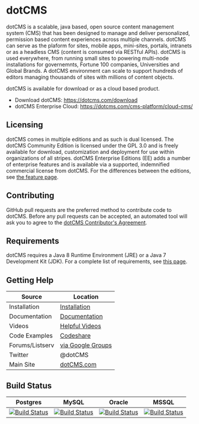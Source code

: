 # dotCMS

dotCMS is a scalable, java based, open source content management system (CMS) that has been designed to manage and deliver personalized, permission based content experiences across multiple channels.  dotCMS can serve as the plaform for sites, mobile apps, mini-sites, portals, intranets or as a headless CMS (content is consumed via RESTful APIs).  dotCMS is used everywhere, from running small sites to powering multi-node installations for governemnts, Fortune 100 companies, Universities and Global Brands. A dotCMS environment can scale to support hundreds of editors managing thousands of sites with millions of content objects.  

dotCMS is available for download or as a cloud based product.


- Download dotCMS: https://dotcms.com/download
- dotCMS Enterprise Cloud: https://dotcms.com/cms-platform/cloud-cms/

## Licensing
dotCMS comes in multiple editions and as such is dual licensed.  The dotCMS Community Edition is licensed under the GPL 3.0 and is freely available for download, customization and deployment for use within organizations of all stripes.  dotCMS Enterprise Editions (EE) adds a number of enterprise features and is available via a supported, indemnified commercial license from dotCMS.  For the differences between the editions, see [the feature page](http://dotcms.com/cms-platform/features).

## Contributing

GitHub pull requests are the preferred method to contribute code to dotCMS.  Before any pull requests can be accepted, an automated tool will ask you to agree to the [dotCMS Contributor's Agreement](https://gist.github.com/wezell/85ef45298c48494b90d92755b583acb3).

## Requirements

dotCMS requires a Java 8 Runtime Environment (JRE) or a Java 7 Development Kit (JDK). For a complete list of requirements, see [this page](http://dotcms.com/docs/latest/dotcms-technology-requirements).

## Getting Help

| Source        | Location                                               |
| ------------- |--------------------------------------------------------|
| Installation | [Installation](https://dotcms.com/docs/latest/quick-start-guide)                  |
| Documentation | [Documentation](http://dotcms.com/docs/)                  |
| Videos | [Helpful Videos](http://dotcms.com/videos/)                  |
| Code Examples | [Codeshare](http://dotcms.com/codeshare)                  |
| Forums/Listserv        | [via Google Groups](https://groups.google.com/forum/#!forum/dotCMS) |
| Twitter       | @dotCMS                         |
| Main Site | [dotCMS.com](http://dotcms.com/)                  |

## Build Status

| Postgres | MySQL | Oracle | MSSQL |
| -------- | ----- | ------ | ----- |
| [![Build Status](https://cb.dotcms.com/buildStatus/icon?job=Build_Full_Tester_Func_Int_master_Postgres)](https://cb.dotcms.com/job/Build_Full_Tester_Func_Int_master_Postgres) | [![Build Status](https://cb.dotcms.com/buildStatus/icon?job=Build_Full_Tester_Func_Int_master_MySQL)](https://cb.dotcms.com/job/Build_Full_Tester_Func_Int_master_MySQL) | [![Build Status](https://cb.dotcms.com/buildStatus/icon?job=Build_Full_Tester_Func_Int_master_Oracle)](https://cb.dotcms.com/job/Build_Full_Tester_Func_Int_master_Oracle) | [![Build Status](https://cb.dotcms.com/buildStatus/icon?job=Build_Full_Tester_Func_Int_master_MSSQL)](https://cb.dotcms.com/job/Build_Full_Tester_Func_Int_master_MSSQL) |

